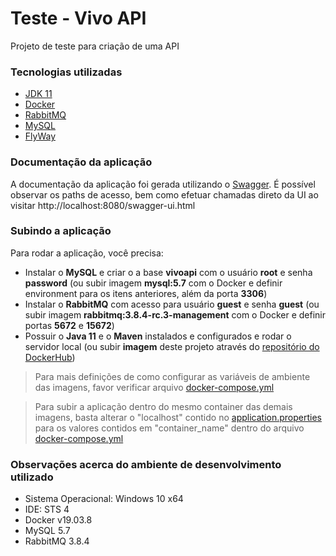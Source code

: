 # Teste - Vivo API
Projeto de teste para criação de uma API

### Tecnologias utilizadas
- [JDK 11](https://www.oracle.com/technetwork/java/javase/downloads/jdk11-downloads-5066655.html)
- [Docker](https://www.docker.com/products/docker-desktop)
- [RabbitMQ](https://www.rabbitmq.com/#getstarted)
- [MySQL](https://www.mysql.com/downloads/)
- [FlyWay](https://flywaydb.org/download/)

### Documentação da aplicação
A documentação da aplicação foi gerada utilizando o [Swagger](https://swagger.io/tools/). 
É possível observar os paths de acesso, bem como efetuar chamadas direto da UI ao visitar http://localhost:8080/swagger-ui.html

### Subindo a aplicação
Para rodar a aplicação, você precisa:
- Instalar o **MySQL** e criar o a base **vivoapi** com o usuário **root** e senha **password** (ou subir imagem **mysql:5.7** com o Docker e definir environment para os itens anteriores, além da porta **3306**)
- Instalar o **RabbitMQ** com acesso para usuário **guest** e senha **guest** (ou subir imagem **rabbitmq:3.8.4-rc.3-management** com o Docker e definir portas **5672** e **15672**)
- Possuir o **Java 11** e o **Maven** instalados e configurados e rodar o servidor local (ou subir **imagem** deste projeto através do [repositório do DockerHub](https://hub.docker.com/repository/docker/felipekx/vivo-api))

> Para mais definições de como configurar as variáveis de ambiente das imagens, favor verificar arquivo [docker-compose.yml](https://github.com/lfaraujo/teste-api/blob/master/docker-compose.yml)

> Para subir a aplicação dentro do mesmo container das demais imagens, basta alterar o "localhost" contido no [application.properties](https://github.com/lfaraujo/teste-api/blob/master/src/main/resources/application.properties) para os valores contidos em "container_name" dentro do arquivo [docker-compose.yml](https://github.com/lfaraujo/teste-api/blob/master/docker-compose.yml)

### Observações acerca do ambiente de desenvolvimento utilizado
- Sistema Operacional: Windows 10 x64
- IDE: STS 4
- Docker v19.03.8
- MySQL 5.7
- RabbitMQ 3.8.4
